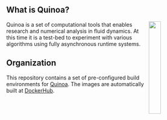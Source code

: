 ## What is Quinoa?

<img src="https://quinoacomputing.github.io/quinoa/quinoa.svg" align="right" width="25%" background=transparent>
Quinoa is a set of computational tools that enables research and numerical analysis in fluid dynamics. At this time it is a test-bed to experiment with various algorithms using fully asynchronous runtime systems.

## Organization

This repository contains a set of pre-configured build environments for
[Quinoa](https://github.com/quinoacomputing/quinoa). The images are
automatically built at [DockerHub](https://hub.docker.com/r/quinoacomputing/buildenv/tags).

